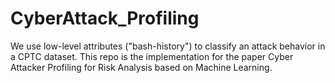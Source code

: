 # CyberAttack_Profiling
We use low-level attributes ("bash-history") to classify an attack behavior in a CPTC dataset. This repo is the implementation for the paper Cyber Attacker Profiling for Risk Analysis based on Machine Learning.
